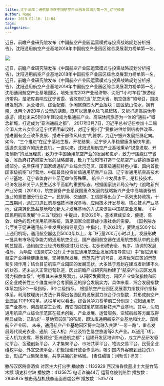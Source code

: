```yaml
---
title: 辽宁法库：通航基地获中国航空产业园发展潜力第一名_辽宁频道
author: None
date: 2019-02-18- 11:04
tags: 
categories: 
---
```

近日，前瞻产业研究院发布《中国航空产业园运营模式与投资战略规划分析报告》，沈阳通用航空产业基地2018年中国航空产业园区综合发展潜力榜单第一名。
<!-- more -->
                
<img align="center" border="0" src="http://p2.ifengimg.com/a/2016/0810/204c433878d5cf9size1_w16_h16.png" />
                
            
近日，前瞻产业研究院发布《中国航空产业园运营模式与投资战略规划分析报告》，沈阳通用航空产业基地2018年中国航空产业园区综合发展潜力榜单第一名。
近日，前瞻产业研究院发布《中国航空产业园运营模式与投资战略规划分析报告》，沈阳通用航空产业基地2018年中国航空产业园区综合发展潜力榜单第一名。
沈阳通用航空产业基地园区，地处法库203产业经济带、沈阳“1小时车程”旅游经济带内，是法库县响应辽宁省委、省政府打造“航空大省、航空强省”的号召，围绕研发制造、运营培训、综合配套、休闲旅游四大产业版块；园区依山傍水，拥有南、北两个近20平方公里的湖面，既可以满足水陆飞机起降，又能打造高端休闲旅游，规划未来5到10年建设成为集通航产业、高端休闲旅游为一体的“通航+”概念新城，打造成为“亚洲通航之都”。
2017年3月7日，习近平总书记在参加十二届全国人大五次会议辽宁代表团审议时，对辽宁提出了“要推进供给侧结构性改革、推进国有企业改革发展、推进干部作风转变”的要求，为辽宁振兴发展把脉定向。如今，“三个推进”在辽宁落地生根，开花结果，辽宁步入平稳健康发展快车道。
适逢东北振兴的历史良机，一直以来，沈阳通用航空产业基地秉承“锐意进取、开拓创新”的发展理念，致力于中国通用航空产业的发展和进步，致力于围绕辽宁省委、省政府打造航空大省的战略部署，致力于沈阳市打造千亿航空产业链的重要组成部分。先后获得了国家级通航产业综合示范区、国家级通航特色小镇、国内首批国家级航空飞行营地、中国最具投资价值通用航空产业园、辽宁省通用航空高技术产业基地、辽宁省体育产业示范单位等殊荣。
航空产业发展水平，是科技技术、经济发展和关乎人民生活水平高低的重要标志。根据国家统计局公布的《战略新兴产业分类（2018）》，航空装备产业是我国重点发展的战略新兴产业中高端装备制造业的重要细分行业之一。民航局、交通部、工信部等出台了一系列支持政策，十三五期间，通过打造民航基础技术研究基地、应用技术开发基地、核心技术产业基地、成果转化效益基地和创新人才发展基地的方式来促进中国航空业发展。
《中国民用航空发展“十三五”规划》中提出，到2020年，基本建成安全、便捷、高效、绿色的现代民用航空系统，满足国家全面建成小康社会的需要。
《国务院办公厅关于促进通用航空业发展的指导意见》中指出，到2020年，要建成500个以上通用机场，通用航空器达到5000架以上，年飞行量200万小时以上，发展形成一批具有市场竞争能力的通用航空企业，国产通用航空器在通用航空机队中的比例明显提高，通用航空业经济规模超过1万亿元，初步形成安全、有序、协调的发展格局。
为响应《国务院办公厅关于促进通用航空业发展的指导意见》中“促进通用航空产业持续健康发展，坚持集聚发展，示范先行”的号召，发挥优秀园区的示范和引领作用；结合目前航空产业园区的发展现状，大多处于规划在建或者新建不久的状态，还未进入正常运营轨道，因此前瞻产业研究院构建了“航空产业园区发展潜力指数体系”，考察其未来发展潜力。从园区发展潜力、园区产业集聚指数和园区企业成长性三个维度来综合考察园区的综合发展实力。具体来看，综合发展指数体系包括3个一级指标，6个二级指标。
根据航空产业园区发展潜力指数评价指标体系，利用数理统计方法计算得出各园区的发展潜力综合评价指数，并形成航空产业园区TOP10榜单。从榜单可以看出，综合竞争力榜单前三分别是：沈阳通用航空产业基地、南昌航空工业城、西安阎良国家航空高新技术产业基地。其中，沈阳通用航空产业综合示范区在技术创新、产业发展、运营服务、空域航线等方面取得明显成效，已形成“一基地双园区”的布局，即法库通用航空产业基地和沈北、浑南航空产业园。
未来，通用航空产业基地园区将主动融入共建“一带一路”，重点发展现代观光农业、通航（无人机）产业及特色低空旅游等3大产业。以通用飞机、无人机为支撑，积极建设“亚洲通航之都”；组建开发区培训中心，成立产品研发驱动平台、金融创新平台、人才集聚平台、市场共享平台、物流交易平台、民营企业维权平台、外宣交流平台，积极搭建开放合作高地。吸引国内外客商到此投资兴业，形成产业集聚发展，共享共赢的新格局。
[责任编辑：刘勃含]
标签：
 
             
滕醉汉医院耍酒疯 对医生大打出手
播放数：1133929
西汉海昏侯墓出土大量竹简木牍 填史料空缺
播放数：4135875
电话诈骗44万 运营商被判赔偿
播放数：2845975
被击落战机残骸画面首度公布
播放数：535774
